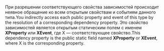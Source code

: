 <span data-ttu-id="db6a1-101">При разрешении соответствующего свойства зависимостей происходит неявное обращение ко всем открытым свойствам и событиям данного типа.</span><span class="sxs-lookup"><span data-stu-id="db6a1-101">You indirectly access each public property and event of this type by the resolution of a corresponding dependency property.</span></span> <span data-ttu-id="db6a1-102">Это свойство зависимостей является открытым статическим полем с именем **XProperty** или **XEvent**, где X — соответствующее свойство.</span><span class="sxs-lookup"><span data-stu-id="db6a1-102">This dependency property is the public static field named **XProperty** or **XEvent**, where X is the corresponding property.</span></span>